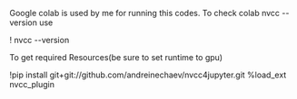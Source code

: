 Google colab is used by me for running this codes. To check colab nvcc --version use

! nvcc --version

To get required Resources(be sure to set runtime to gpu)

!pip install git+git://github.com/andreinechaev/nvcc4jupyter.git
%load_ext nvcc_plugin
